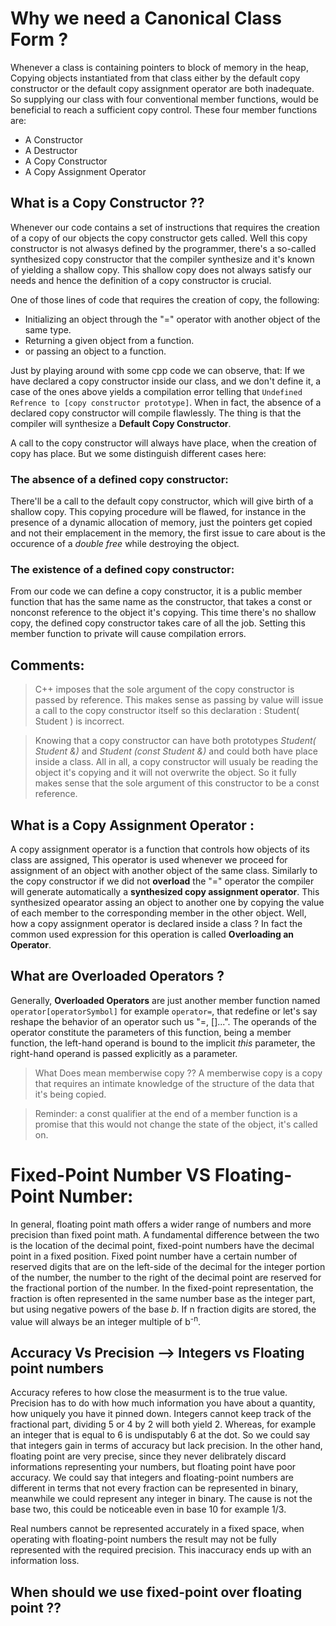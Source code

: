 # Why we need a Canonical Class Form ?
Whenever a class is containing pointers to block of memory in the heap, Copying objects instantiated from that class either by the default copy constructor or the default copy assignment operator are both inadequate. So supplying our class with four conventional member functions, would be beneficial to reach a sufficient copy control. These four member functions are:
* A Constructor 
* A Destructor
* A Copy Constructor
* A Copy Assignment Operator

## What is a Copy Constructor ??

Whenever our code contains a set of instructions that requires the creation of a copy of our objects the copy constructor gets called. Well this copy constructor is not alwasys defined by the programmer, there's a so-called synthesized copy constructor that the compiler synthesize and it's known of yielding a shallow copy. This shallow copy does not always satisfy our needs and hence the definition of a copy constructor is crucial.

One of those lines of code that requires the creation of copy, the following:
* Initializing an object through the "=" operator with another object of the same type.
* Returning a given object from a function.
* or passing an object to a function.

Just by playing around with some cpp code we can observe, that: 
If we have declared a copy constructor inside our class, and we don't define it, a case of the ones above yields a compilation error telling that `Undefined Refrence to [copy constructor prototype]`. When in fact, the absence of a declared copy constructor will compile flawlessly. The thing is that the compiler will synthesize a **Default Copy Constructor**. 

A call to the copy constructor will always have place, when the creation of copy has place. But we some distinguish different cases here:
### The absence of a defined copy constructor:
There'll be a call to the default copy constructor, which will give birth of a shallow copy. This copying procedure will be flawed, for instance in the presence of a dynamic allocation of memory, just the pointers get copied and not their emplacement in the memory, the first issue to care about is the occurence of a *double free* while destroying the object.
### The existence of a defined copy constructor:
From our code we can define a copy constructor, it is a public member function that has the same name as the constructor, that takes a const or nonconst reference to the object it's copying. This time there's no shallow copy, the defined copy constructor takes care of all the job. Setting this member function to private will cause compilation errors.

## Comments:
> C++ imposes that the sole argument of the copy constructor is passed by reference. This makes sense as passing by value will issue a call to the copy constructor itself so this declaration : Student( Student ) is incorrect.

> Knowing that a copy constructor can have both prototypes *Student( Student &)* and *Student (const Student &)* and could both have place inside a class. All in all, a copy constructor will usualy be reading the object it's copying and it will not overwrite the object. So it fully makes sense that the sole argument of this constructor to be a const reference.

## What is a Copy Assignment Operator : 
A copy assignment operator is a function that controls how objects of its class are assigned, This operator is used whenever we proceed for assignment of an object with another object of the same class. Similarly to the copy constructor if we did not **overload** the "=" operator the compiler will generate automatically a **synthesized copy assignment operator**. This synthesized opearator assing an object to another one by copying the value of each member to the corresponding member in the other object. Well, how a copy assignment operator is declared inside a class ? In fact the common used 
expression for this operation is called **Overloading an Operator**. 


## What are Overloaded Operators ? 
Generally, **Overloaded Operators** are just another member function named `operator[operatorSymbol]` for example `operator=`, that redefine or let's say reshape the behavior of an operator such us "=, []...". The operands of the operator constitute the parameters of this function, being a member function, the left-hand operand is bound to the implicit *this* parameter, the right-hand operand is passed explicitly as a parameter.

> What Does mean memberwise copy ??
> A memberwise copy is a copy that requires an intimate knowledge of the structure of the data that it's being copied.
 
> Reminder: a const qualifier at the end of a member function is a promise that this would not change the state of the object, it's called on.

# Fixed-Point Number VS Floating-Point Number:
In general, floating point math offers a wider range of numbers and more precision than fixed point math. A fundamental difference between the two is the location of the decimal point, fixed-point numbers have the decimal point in a fixed position.
Fixed point number have a certain number of reserved digits that are on the left-side of the decimal for the integer portion of the number, the number to the right of the decimal point are reserved for the fractional portion of the number.
In the fixed-point representation, the fraction is often represented in the same number base as the integer part, but using negative powers of the base *b*. If n fraction digits are stored, the value will always be an integer multiple of b<sup color="blue">-n</sup>. 

<!-- ## What is the problem concerning representing Real Numbers in Computers ??  -->
## Accuracy Vs Precision --> Integers vs Floating point numbers
Accuracy referes to how close the measurment is to the true value.
Precision has to do with how much information you have about a quantity, how uniquely you have it pinned down.
Integers cannot keep track of the fractional part, dividing 5 or 4 by 2 will both yield 2. Whereas, for example an integer that is equal to 6 is undisputably 6 at the dot.
So we could say that integers gain in terms of accuracy but lack precision.
In the other hand, floating point are very precise, since they never delibrately discard informations representing your numbers, but floating point have poor accuracy. 
We could say that integers and floating-point numbers are different in terms that not every fraction can be represented in binary, meanwhile we could represent any integer in binary. The cause is not the base two, this could be noticeable even in base 10 for example 1/3. 

Real numbers cannot be represented accurately in a fixed space, when operating with floating-point numbers the result may not be fully represented with the required precision. This inaccuracy ends up with an information loss.

## When should we use fixed-point over floating point ??


